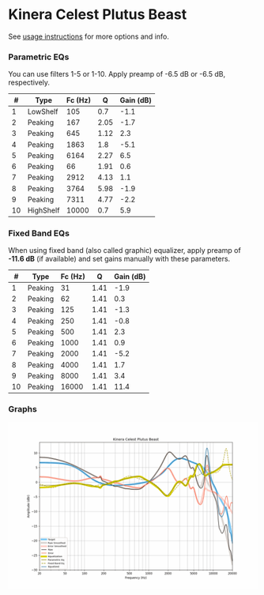 # Kinera Celest Plutus Beast
See [usage instructions](https://github.com/jaakkopasanen/AutoEq#usage) for more options and info.

### Parametric EQs
You can use filters 1-5 or 1-10. Apply preamp of -6.5 dB or -6.5 dB, respectively.

|   # | Type      |   Fc (Hz) |    Q |   Gain (dB) |
|-----|-----------|-----------|------|-------------|
|   1 | LowShelf  |       105 | 0.7  |        -1.1 |
|   2 | Peaking   |       167 | 2.05 |        -1.7 |
|   3 | Peaking   |       645 | 1.12 |         2.3 |
|   4 | Peaking   |      1863 | 1.8  |        -5.1 |
|   5 | Peaking   |      6164 | 2.27 |         6.5 |
|   6 | Peaking   |        66 | 1.91 |         0.6 |
|   7 | Peaking   |      2912 | 4.13 |         1.1 |
|   8 | Peaking   |      3764 | 5.98 |        -1.9 |
|   9 | Peaking   |      7311 | 4.77 |        -2.2 |
|  10 | HighShelf |     10000 | 0.7  |         5.9 |

### Fixed Band EQs
When using fixed band (also called graphic) equalizer, apply preamp of **-11.6 dB** (if available) and set gains manually with these parameters.

|   # | Type    |   Fc (Hz) |    Q |   Gain (dB) |
|-----|---------|-----------|------|-------------|
|   1 | Peaking |        31 | 1.41 |        -1.9 |
|   2 | Peaking |        62 | 1.41 |         0.3 |
|   3 | Peaking |       125 | 1.41 |        -1.3 |
|   4 | Peaking |       250 | 1.41 |        -0.8 |
|   5 | Peaking |       500 | 1.41 |         2.3 |
|   6 | Peaking |      1000 | 1.41 |         0.9 |
|   7 | Peaking |      2000 | 1.41 |        -5.2 |
|   8 | Peaking |      4000 | 1.41 |         1.7 |
|   9 | Peaking |      8000 | 1.41 |         3.4 |
|  10 | Peaking |     16000 | 1.41 |        11.4 |

### Graphs
![](./Kinera%20Celest%20Plutus%20Beast.png)
